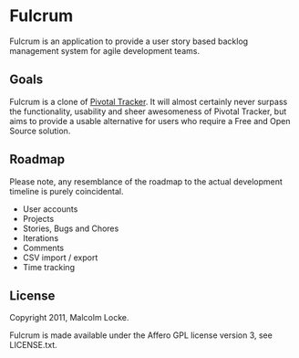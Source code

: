 Fulcrum
=======

Fulcrum is an application to provide a user story based backlog management
system for agile development teams.

Goals
-----

Fulcrum is a clone of [Pivotal Tracker](http://pivotaltracker.com/).  It will
almost certainly never surpass the functionality, usability and sheer
awesomeness of Pivotal Tracker, but aims to provide a usable alternative for
users who require a Free and Open Source solution.

Roadmap
-------

Please note, any resemblance of the roadmap to the actual development timeline
is purely coincidental.

* User accounts
* Projects
* Stories, Bugs and Chores
* Iterations
* Comments
* CSV import / export
* Time tracking

License
-------
Copyright 2011, Malcolm Locke.

Fulcrum is made available under the Affero GPL license version 3, see
LICENSE.txt.
